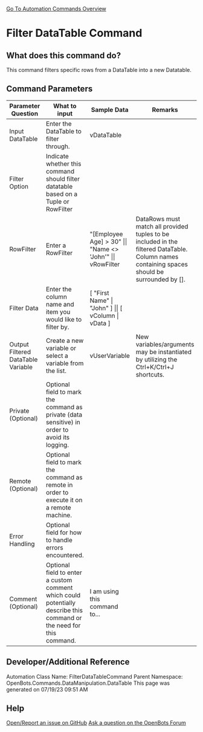 <!--TITLE: Filter DataTable Command -->
<!-- SUBTITLE: a command in the Data Manipulation Commands\DataTable group. -->
[Go To Automation Commands Overview](/automation-commands)


# Filter DataTable Command


## What does this command do?
This command filters specific rows from a DataTable into a new Datatable.


## Command Parameters
| Parameter Question   	| What to input  	|  Sample Data 	| Remarks  	|
| ---                    | ---               | ---           | ---       |
|Input DataTable|Enter the DataTable to filter through.|vDataTable||
|Filter Option|Indicate whether this command should filter datatable based on a Tuple or RowFilter|||
|RowFilter|Enter a RowFilter|"[Employee Age] > 30" \|\| "Name <> 'John'" \|\| vRowFilter|DataRows must match all provided tuples to be included in the filtered DataTable. Column names containing spaces should be surrounded by [].|
|Filter Data|Enter the column name and item you would like to filter by.|[ "First Name" \| "John" ] \|\| [ vColumn \| vData ]||
|Output Filtered DataTable Variable|Create a new variable or select a variable from the list.|vUserVariable|New variables/arguments may be instantiated by utilizing the Ctrl+K/Ctrl+J shortcuts.|
|Private (Optional)|Optional field to mark the command as private (data sensitive) in order to avoid its logging.|||
|Remote (Optional)|Optional field to mark the command as remote in order to execute it on a remote machine.|||
|Error Handling|Optional field for how to handle errors encountered.|||
|Comment (Optional)|Optional field to enter a custom comment which could potentially describe this command or the need for this command.|I am using this command to...||


## Developer/Additional Reference
Automation Class Name: FilterDataTableCommand
Parent Namespace: OpenBots.Commands.DataManipulation.DataTable
This page was generated on 07/19/23 09:51 AM


## Help
[Open/Report an issue on GitHub](https://github.com/OpenBotsAI/OpenBots.Studio/issues/new)
[Ask a question on the OpenBots Forum](https://openbots.ai/forums/)
